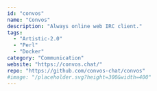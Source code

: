 ```yaml
---
id: "convos"
name: "Convos"
description: "Always online web IRC client."
tags:
  - "Artistic-2.0"
  - "Perl"
  - "Docker"
category: "Communication"
website: "https://convos.chat/"
repo: "https://github.com/convos-chat/convos"
#image: "/placeholder.svg?height=300&width=400"
---
```


